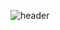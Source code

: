 ![header](https://capsule-render.vercel.app/api?type=waving&color=0:f867ff,100:9001ff&height=160&text=Soyun&fontAlignY=30&fontAlign=80)

